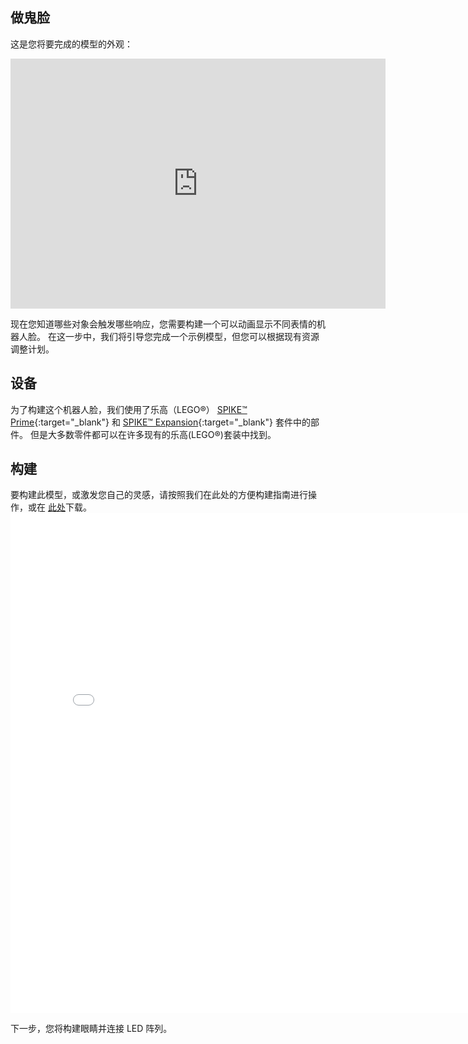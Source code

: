 ## 做鬼脸

这是您将要完成的模型的外观：

<iframe src="https://sketchfab.com/models/d0e78282ad3c4436a2ac7a5326983d8b/embed?autospin=0.2&amp;autostart=1" width="600" height="400" frameborder="0"></iframe>

现在您知道哪些对象会触发哪些响应，您需要构建一个可以动画显示不同表情的机器人脸。 在这一步中，我们将引导您完成一个示例模型，但您可以根据现有资源调整计划。

## 设备
为了构建这个机器人脸，我们使用了乐高（LEGO®） [SPIKE™ Prime](https://education.lego.com/en-gb/product/spike-prime){:target="_blank"} 和 [SPIKE™ Expansion](https://education.lego.com/en-gb/products/lego-education-spike-prime-expansion-set/45680){:target="_blank"} 套件中的部件。 但是大多数零件都可以在许多现有的乐高(LEGO®)套装中找到。

## 构建
要构建此模型，或激发您自己的灵感，请按照我们在此处的方便构建指南进行操作，或在 [此处](images/robot_face.pdf)下载。
<embed src="images/robot_face.pdf" width="800"  height="800" alt="pdf" pluginspage="http://www.adobe.com/products/acrobat/readstep2.html">
  </p> 
  
  <p spaces-before="0">
    下一步，您将构建眼睛并连接 LED 阵列。
  </p>
